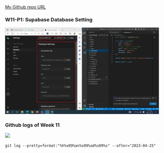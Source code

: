 [My Github repo URL](https://github.com/whitestorm2346/1112-2A-db-demo-410411218)

### W11-P1: Supabase Database Setting

![](w11-p1.png)

### Github logs of Week 11

![](w11-logs.png)

```
git log --pretty=format:"%h%x09%an%x09%ad%x09%s" --after="2023-04-25"
```
